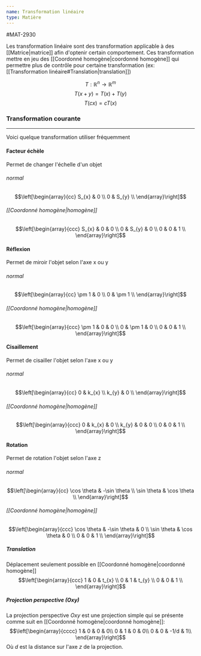 ```yaml
---
name: Transformation linéaire
type: Matière
---
```

#MAT-2930 

Les transformation linéaire sont des transformation applicable à des [[Matrice|matrice]] afin d'optenir certain comportement. Ces transformation mettre en jeu des [[Coordonné homogène|coordonné homogène]] qui permettre plus de contrôle pour certaine transformation (ex: [[Transformation linéaire#Translation|translation]])

$$T:\mathbb{R}^{n} \to \mathbb{R}^m$$
$$T(x + y) = T(x) + T(y)$$
$$T(cx) = cT(x)$$

### Transformation courante
---
Voici quelque transformation utiliser fréquemment
#### Facteur échèle
Permet de changer l'échelle d'un objet
###### normal
$$\left[\begin{array}{cc}
S_{x} & 0 \\
0 & S_{y} \\
\end{array}\right]$$

###### [[Coordonné homogène|homogène]]
$$\left[\begin{array}{ccc}
S_{x} & 0 & 0 \\
0 & S_{y} & 0 \\
0 & 0 & 1 \\
\end{array}\right]$$

#### Réflexion
Permet de miroir l'objet selon l'axe x ou y
###### normal
$$\left[\begin{array}{cc}
\pm 1 & 0 \\
0 & \pm 1 \\
\end{array}\right]$$

###### [[Coordonné homogène|homogène]]
$$\left[\begin{array}{ccc}
\pm 1 & 0 & 0 \\
0 & \pm 1 & 0 \\
0 & 0 & 1 \\
\end{array}\right]$$

#### Cisaillement
Permet de cisailler l'objet selon l'axe x ou y
###### normal
$$\left[\begin{array}{cc}
0 & k_{x} \\
k_{y} & 0 \\
\end{array}\right]$$

###### [[Coordonné homogène|homogène]]
$$\left[\begin{array}{ccc}
0 & k_{x} & 0 \\
k_{y} & 0 & 0 \\
0 & 0 & 1 \\
\end{array}\right]$$

#### Rotation
Permet de rotation l'objet selon l'axe z
###### normal
$$\left[\begin{array}{cc}
\cos \theta & -\sin \theta \\
\sin \theta & \cos \theta \\
\end{array}\right]$$

###### [[Coordonné homogène|homogène]]
$$\left[\begin{array}{ccc}
\cos \theta & -\sin \theta & 0 \\
\sin \theta & \cos \theta & 0 \\
0 & 0 & 1 \\
\end{array}\right]$$


##### Translation
Déplacement seulement possible en [[Coordonné homogène|coordonné homogène]]
$$\left[\begin{array}{ccc}
1 & 0 & t_{x} \\
0 & 1 & t_{y} \\
0 & 0 & 1 \\
\end{array}\right]$$

##### Projection perspective (Oxy)
La projection perspective $Oxy$ est une projection simple qui se présente comme suit en [[Coordonné homogène|coordonné homogène]]:
$$\left[\begin{array}{cccc}
1 & 0 & 0 & 0\\
0 & 1 & 0 & 0\\
0 & 0 & -1/d & 1\\
\end{array}\right]$$
Où $d$ est la distance sur l'axe $z$ de la projection.
